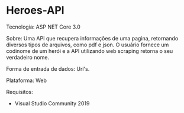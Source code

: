# Heroes-API

Tecnologia: ASP NET Core 3.0

Sobre: Uma API que recupera informações de uma pagina, retornando diversos tipos de arquivos,  como pdf e json. O usuário fornece um codinome de um herói e a API utilizando web scraping retorna o seu verdadeiro nome.

Forma de entrada de dados: Url's.

Plataforma: Web

Requisitos: 
  - Visual Studio Community 2019

